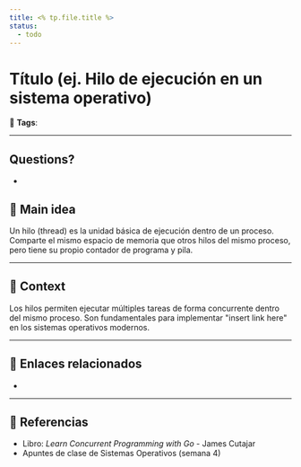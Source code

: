 ```yaml
---
title: <% tp.file.title %>
status:
  - todo
---
```


# Título (ej. Hilo de ejecución en un sistema operativo)

🔖 **Tags**: 

---
## Questions?
- 
## 🧠 Main idea

Un hilo (thread) es la unidad básica de ejecución dentro de un proceso. Comparte el mismo espacio de memoria que otros hilos del mismo proceso, pero tiene su propio contador de programa y pila.

---

## 🧩 Context

Los hilos permiten ejecutar múltiples tareas de forma concurrente dentro del mismo proceso. Son fundamentales para implementar "insert link here" en los sistemas operativos modernos.

---

## 🔗 Enlaces relacionados

- 

---

## 📘 Referencias

- Libro: *Learn Concurrent Programming with Go* - James Cutajar  
- Apuntes de clase de Sistemas Operativos (semana 4)  
